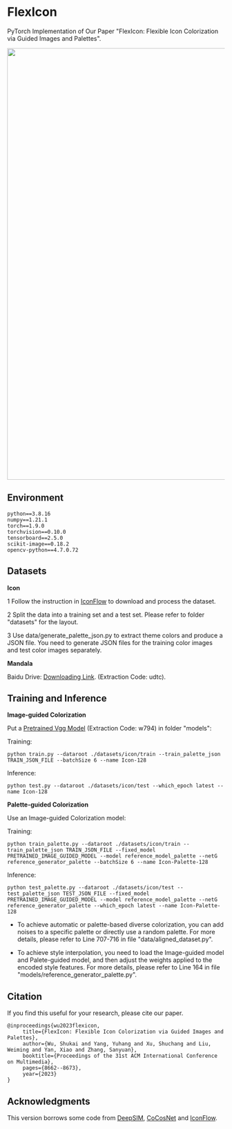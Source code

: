 # FlexIcon

PyTorch Implementation of Our Paper "FlexIcon: Flexible Icon Colorization via Guided Images and Palettes".

<p align='center'>  
  <img src='imgs/teaser.png' width='1000'/>
</p>

## Environment
```
python==3.8.16
numpy==1.21.1
torch==1.9.0
torchvision==0.10.0
tensorboard==2.5.0
scikit-image==0.18.2
opencv-python==4.7.0.72
```

## Datasets

**Icon** 

1 Follow the instruction in [IconFlow](https://github.com/djosix/IconFlow) to download and process the dataset.

2 Split the data into a training set and a test set. Please refer to folder "datasets" for the layout.

3 Use data/generate_palette_json.py to extract theme colors and produce a JSON file. You need to generate JSON files for the training color images and test color images separately.

**Mandala** 

Baidu Drive: [Downloading Link](https://pan.baidu.com/s/18IMkLcGjHYLGqpin747sxA). (Extraction Code: udtc).

## Training and Inference

**Image-guided Colorization**

Put a [Pretrained Vgg Model](https://pan.baidu.com/s/1z0KmArXn0AQMlEOlMtyjrQ) (Extraction Code: w794) in folder "models":

Training:
```
python train.py --dataroot ./datasets/icon/train --train_palette_json TRAIN_JSON_FILE --batchSize 6 --name Icon-128
```

Inference:
```
python test.py --dataroot ./datasets/icon/test --which_epoch latest --name Icon-128
```


**Palette-guided Colorization**

Use an Image-guided Colorization model:

Training: 
```
python train_palette.py --dataroot ./datasets/icon/train --train_palette_json TRAIN_JSON_FILE --fixed_model PRETRAINED_IMAGE_GUIDED_MODEL --model reference_model_palette --netG reference_generator_palette --batchSize 6 --name Icon-Palette-128
```

Inference:
```
python test_palette.py --dataroot ./datasets/icon/test --test_palette_json TEST_JSON_FILE --fixed_model PRETRAINED_IMAGE_GUIDED_MODEL --model reference_model_palette --netG reference_generator_palette --which_epoch latest --name Icon-Palette-128
```

* To achieve automatic or palette-based diverse colorization, you can add noises to a specific palette or directly use a random palette. For more details, please refer to Line 707-716 in file "data/aligned_dataset.py".

* To achieve style interpolation, you need to load the Image-guided model and Palete-guided model, and then adjust the weights applied to the encoded style features. For more details, please refer to Line 164 in file "models/reference_generator_palette.py".


## Citation

If you find this useful for your research, please cite our paper.


    @inproceedings{wu2023flexicon,
         title={FlexIcon: Flexible Icon Colorization via Guided Images and Palettes},
         author={Wu, Shukai and Yang, Yuhang and Xu, Shuchang and Liu, Weiming and Yan, Xiao and Zhang, Sanyuan},
         booktitle={Proceedings of the 31st ACM International Conference on Multimedia},
         pages={8662--8673},
         year={2023}
    }


## Acknowledgments

This version borrows some code from [DeepSIM](https://github.com/eliahuhorwitz/DeepSIM), [CoCosNet](https://github.com/microsoft/CoCosNet) and [IconFlow](https://github.com/djosix/IconFlow).










